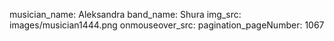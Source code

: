 musician_name: Aleksandra
band_name: Shura
img_src: images/musician1444.png
onmouseover_src: 
pagination_pageNumber: 1067
